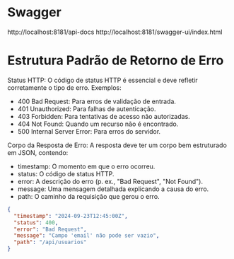 # Swagger

http://localhost:8181/api-docs
http://localhost:8181/swagger-ui/index.html


# Estrutura Padrão de Retorno de Erro

Status HTTP: O código de status HTTP é essencial e deve refletir corretamente o tipo de erro. Exemplos:

- 400 Bad Request: Para erros de validação de entrada.
- 401 Unauthorized: Para falhas de autenticação.
- 403 Forbidden: Para tentativas de acesso não autorizadas.
- 404 Not Found: Quando um recurso não é encontrado.
- 500 Internal Server Error: Para erros do servidor.

Corpo da Resposta de Erro: A resposta deve ter um corpo bem estruturado em JSON, contendo:

- timestamp: O momento em que o erro ocorreu.
- status: O código de status HTTP.
- error: A descrição do erro (p. ex., "Bad Request", "Not Found").
- message: Uma mensagem detalhada explicando a causa do erro.
- path: O caminho da requisição que gerou o erro.

```json
{
  "timestamp": "2024-09-23T12:45:00Z",
  "status": 400,
  "error": "Bad Request",
  "message": "Campo 'email' não pode ser vazio",
  "path": "/api/usuarios"
}
```